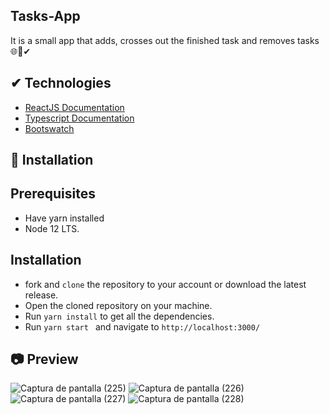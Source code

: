 ## Tasks-App
It is a small app that adds, crosses out the finished task and removes tasks🌐📝✔

## ✔ Technologies
- [ReactJS Documentation](https://es.reactjs.org/)
- [Typescript Documentation](https://www.typescriptlang.org/)
- [Bootswatch](https://bootswatch.com/help/)

## 🚀 Installation

   ## Prerequisites
 
   - Have yarn installed
   - Node 12 LTS. 
    
 ## Installation
  - fork and  ```clone``` the repository to your account or download the latest release.
  - Open the cloned repository on your machine.
  - Run  ```yarn install``` to get all the dependencies.
  - Run ```yarn start ``` and navigate to ```http://localhost:3000/```
  
  ## 📷 Preview
![Captura de pantalla (225)](https://user-images.githubusercontent.com/46753453/91793189-b7f37000-ebd4-11ea-911b-94d81c3ea883.png)
![Captura de pantalla (226)](https://user-images.githubusercontent.com/46753453/91793191-b9bd3380-ebd4-11ea-91c1-f3ca267dabda.png)
![Captura de pantalla (227)](https://user-images.githubusercontent.com/46753453/91793193-ba55ca00-ebd4-11ea-87da-fe26eab98f00.png)
![Captura de pantalla (228)](https://user-images.githubusercontent.com/46753453/91793194-baee6080-ebd4-11ea-802b-1aa56036629a.png)

